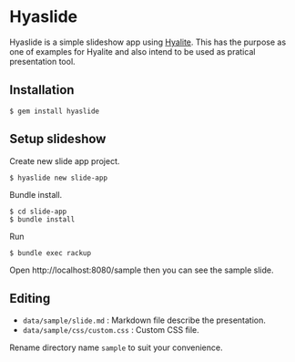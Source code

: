 # Hyaslide

Hyaslide is a simple slideshow app using [Hyalite](https://github.com/youchan/hyalite).
This has the purpose as one of examples for Hyalite and also intend to be used as pratical presentation tool.

## Installation

    $ gem install hyaslide

## Setup slideshow

Create new slide app project.

    $ hyaslide new slide-app

Bundle install.

    $ cd slide-app
    $ bundle install

Run

    $ bundle exec rackup

Open http://localhost:8080/sample then you can see the sample slide.

## Editing

* `data/sample/slide.md` : Markdown file describe the presentation.
* `data/sample/css/custom.css` : Custom CSS file.

Rename directory name `sample` to suit your convenience.
